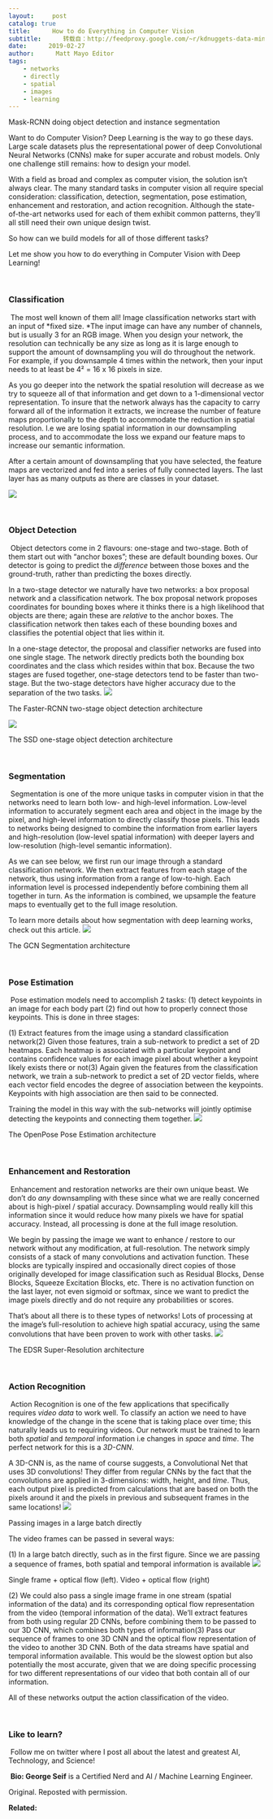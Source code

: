 ```yaml
---
layout:     post
catalog: true
title:      How to do Everything in Computer Vision
subtitle:      转载自：http://feedproxy.google.com/~r/kdnuggets-data-mining-analytics/~3/jL9RrHJmlfE/everything-computer-vision.html
date:      2019-02-27
author:      Matt Mayo Editor
tags:
    - networks
    - directly
    - spatial
    - images
    - learning
---
```


Mask-RCNN doing object detection and instance segmentation


Want to do Computer Vision? Deep Learning is the way to go these days. Large scale datasets plus the representational power of deep Convolutional Neural Networks (CNNs) make for super accurate and robust models. Only one challenge still remains: how to design your model.

With a field as broad and complex as computer vision, the solution isn’t always clear. The many standard tasks in computer vision all require special consideration: classification, detection, segmentation, pose estimation, enhancement and restoration, and action recognition. Although the state-of-the-art networks used for each of them exhibit common patterns, they’ll all still need their own unique design twist.

So how can we build models for all of those different tasks?

Let me show you how to do everything in Computer Vision with Deep Learning!

 

### Classification

 The most well known of them all! Image classification networks start with an input of *fixed size. *The input image can have any number of channels, but is usually 3 for an RGB image. When you design your network, the resolution can technically be any size as long as it is large enough to support the amount of downsampling you will do throughout the network. For example, if you downsample 4 times within the network, then your input needs to at least be 4² = 16 x 16 pixels in size.

As you go deeper into the network the spatial resolution will decrease as we try to squeeze all of that information and get down to a 1-dimensional vector representation. To insure that the network always has the capacity to carry forward all of the information it extracts, we increase the number of feature maps proportionally to the depth to accommodate the reduction in spatial resolution. I.e we are losing spatial information in our downsampling process, and to accommodate the loss we expand our feature maps to increase our semantic information.

After a certain amount of downsampling that you have selected, the feature maps are vectorized and fed into a series of fully connected layers. The last layer has as many outputs as there are classes in your dataset.

![](https://cdn-images-1.medium.com/max/800/1*3-TqqkRQ4rWLOMX-gvkYwA.png)


 

### Object Detection

 Object detectors come in 2 flavours: one-stage and two-stage. Both of them start out with “anchor boxes”; these are default bounding boxes. Our detector is going to predict the *difference* between those boxes and the ground-truth, rather than predicting the boxes directly.

In a two-stage detector we naturally have two networks: a box proposal network and a classification network. The box proposal network proposes coordinates for bounding boxes where it thinks there is a high likelihood that objects are there; again these are *relative* to the anchor boxes. The classification network then takes each of these bounding boxes and classifies the potential object that lies within it.

In a one-stage detector, the proposal and classifier networks are fused into one single stage. The network directly predicts both the bounding box coordinates and the class which resides within that box. Because the two stages are fused together, one-stage detectors tend to be faster than two-stage. But the two-stage detectors have higher accuracy due to the separation of the two tasks.
![](https://cdn-images-1.medium.com/max/800/1*RQo6IGJPODcT8hpkTWD-kA.png)


The Faster-RCNN two-stage object detection architecture


![](https://cdn-images-1.medium.com/max/800/1*Dvun0Vpbo8GO-M14D1GVHw.png)

The SSD one-stage object detection architecture


 

### Segmentation

 Segmentation is one of the more unique tasks in computer vision in that the networks need to learn both low- and high-level information. Low-level information to accurately segment each area and object in the image by the pixel, and high-level information to directly classify those pixels. This leads to networks being designed to combine the information from earlier layers and high-resolution (low-level spatial information) with deeper layers and low-resolution (high-level semantic information).

As we can see below, we first run our image through a standard classification network. We then extract features from each stage of the network, thus using information from a range of low-to-high. Each information level is processed independently before combining them all together in turn. As the information is combined, we upsample the feature maps to eventually get to the full image resolution.

To learn more details about how segmentation with deep learning works, check out this article.
![](https://cdn-images-1.medium.com/max/800/1*jKqEzK_XSczYxCV0NAOIiA.png)


The GCN Segmentation architecture


 

### Pose Estimation

 Pose estimation models need to accomplish 2 tasks: (1) detect keypoints in an image for each body part (2) find out how to properly connect those keypoints. This is done in three stages:

(1) Extract features from the image using a standard classification network(2) Given those features, train a sub-network to predict a set of 2D heatmaps. Each heatmap is associated with a particular keypoint and contains confidence values for each image pixel about whether a keypoint likely exists there or not(3) Again given the features from the classification network, we train a sub-network to predict a set of 2D vector fields, where each vector field encodes the degree of association between the keypoints. Keypoints with high association are then said to be connected.

Training the model in this way with the sub-networks will jointly optimise detecting the keypoints and connecting them together.
![](https://cdn-images-1.medium.com/max/800/1*Spofj0x-NIggreZjqneS2Q.png)


The OpenPose Pose Estimation architecture


 

### Enhancement and Restoration

 Enhancement and restoration networks are their own unique beast. We don’t do *any* downsampling with these since what we are really concerned about is high-pixel / spatial accuracy. Downsampling would really kill this information since it would reduce how many pixels we have for spatial accuracy. Instead, all processing is done at the full image resolution.

We begin by passing the image we want to enhance / restore to our network without any modification, at full-resolution. The network simply consists of a stack of many convolutions and activation function. These blocks are typically inspired and occasionally direct copies of those originally developed for image classification such as Residual Blocks, Dense Blocks, Squeeze Excitation Blocks, etc. There is no activation function on the last layer, not even sigmoid or softmax, since we want to predict the image pixels directly and do not require any probabilities or scores.

That’s about all there is to these types of networks! Lots of processing at the image’s full-resolution to achieve high spatial accuracy, using the same convolutions that have been proven to work with other tasks.
![](https://cdn-images-1.medium.com/max/800/1*dMBpmtK8jq05nFiNSse24Q.png)


The EDSR Super-Resolution architecture


 

### Action Recognition

 Action Recognition is one of the few applications that specifically requires *video data* to work well. To classify an action we need to have knowledge of the change in the scene that is taking place over time; this naturally leads us to requiring videos. Our network must be trained to learn both *spatial* and *temporal* information i.e changes in *space* and *time*. The perfect network for this is a *3D-CNN*.

A 3D-CNN is, as the name of course suggests, a Convolutional Net that uses 3D convolutions! They differ from regular CNNs by the fact that the convolutions are applied in 3-dimensions: width, height, and *time*. Thus, each output pixel is predicted from calculations that are based on both the pixels around it and the pixels in previous and subsequent frames in the same locations!
![](https://cdn-images-1.medium.com/max/600/1*iZONAGgbo6AribjXAy5k0A.png)


Passing images in a large batch directly


The video frames can be passed in several ways:

(1) In a large batch directly, such as in the first figure. Since we are passing a sequence of frames, both spatial and temporal information is available
![](https://cdn-images-1.medium.com/max/600/1*hF7AmrQ-nPWfv7ySmJTJOw.png)


Single frame + optical flow (left). Video + optical flow (right)


(2) We could also pass a single image frame in one stream (spatial information of the data) and its corresponding optical flow representation from the video (temporal information of the data). We’ll extract features from both using regular 2D CNNs, before combining them to be passed to our 3D CNN, which combines both types of information(3) Pass our sequence of frames to one 3D CNN and the optical flow representation of the video to another 3D CNN. Both of the data streams have spatial and temporal information available. This would be the slowest option but also potentially the most accurate, given that we are doing specific processing for two different representations of our video that both contain all of our information.

All of these networks output the action classification of the video.

 

### Like to learn?

 Follow me on twitter where I post all about the latest and greatest AI, Technology, and Science!

 **Bio: George Seif** is a Certified Nerd and AI / Machine Learning Engineer.

Original. Reposted with permission.

**Related:**



 






